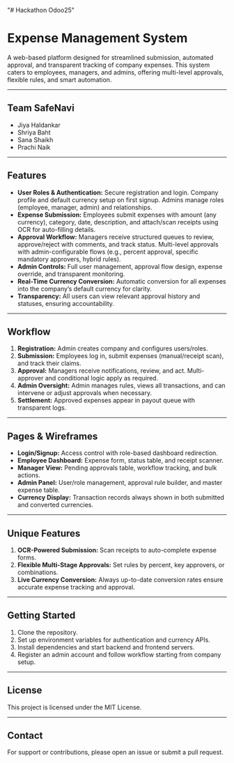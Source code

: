 "# Hackathon Odoo25" 
# Expense Management System

A web-based platform designed for streamlined submission, automated approval, and transparent tracking of company expenses. This system caters to employees, managers, and admins, offering multi-level approvals, flexible rules, and smart automation.

---

## Team SafeNavi

- Jiya Haldankar  
- Shriya Baht  
- Sana Shaikh  
- Prachi Naik

---

## Features

- **User Roles & Authentication:** Secure registration and login. Company profile and default currency setup on first signup. Admins manage roles (employee, manager, admin) and relationships.
- **Expense Submission:** Employees submit expenses with amount (any currency), category, date, description, and attach/scan receipts using OCR for auto-filling details.
- **Approval Workflow:** Managers receive structured queues to review, approve/reject with comments, and track status. Multi-level approvals with admin-configurable flows (e.g., percent approval, specific mandatory approvers, hybrid rules).
- **Admin Controls:** Full user management, approval flow design, expense override, and transparent monitoring.
- **Real-Time Currency Conversion:** Automatic conversion for all expenses into the company’s default currency for clarity.
- **Transparency:** All users can view relevant approval history and statuses, ensuring accountability.

---

## Workflow

1. **Registration:** Admin creates company and configures users/roles.
2. **Submission:** Employees log in, submit expenses (manual/receipt scan), and track their claims.
3. **Approval:** Managers receive notifications, review, and act. Multi-approver and conditional logic apply as required.
4. **Admin Oversight:** Admin manages rules, views all transactions, and can intervene or adjust approvals when necessary.
5. **Settlement:** Approved expenses appear in payout queue with transparent logs.

---

## Pages & Wireframes

- **Login/Signup:** Access control with role-based dashboard redirection.
- **Employee Dashboard:** Expense form, status table, and receipt scanner.
- **Manager View:** Pending approvals table, workflow tracking, and bulk actions.
- **Admin Panel:** User/role management, approval rule builder, and master expense table.
- **Currency Display:** Transaction records always shown in both submitted and converted currencies.

---

## Unique Features

1. **OCR-Powered Submission:** Scan receipts to auto-complete expense forms.
2. **Flexible Multi-Stage Approvals:** Set rules by percent, key approvers, or combinations.
3. **Live Currency Conversion:** Always up-to-date conversion rates ensure accurate expense tracking and approval.

---

## Getting Started

1. Clone the repository.
2. Set up environment variables for authentication and currency APIs.
3. Install dependencies and start backend and frontend servers.
4. Register an admin account and follow workflow starting from company setup.

---

## License

This project is licensed under the MIT License.

---

## Contact

For support or contributions, please open an issue or submit a pull request.
